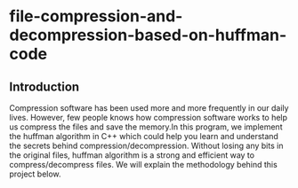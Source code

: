 # file-compression-and-decompression-based-on-huffman-code

## Introduction
Compression software has been used more and more frequently in our daily lives. However, few people knows how compression software works to help us compress the files and save the memory.In this program, we implement the huffman algorithm in C++ which could help you learn and understand the secrets behind compression/decompression. Without losing any bits in the original files, huffman algorithm is a strong and efficient way to compress/decompress files. We will explain the methodology behind this project below.
